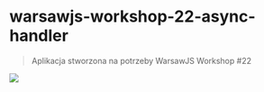 # warsawjs-workshop-22-async-handler

> Aplikacja stworzona na potrzeby WarsawJS Workshop #22

![](http://warsawjs.com/assets/images/logo/logo-transparent-240x240.png)
